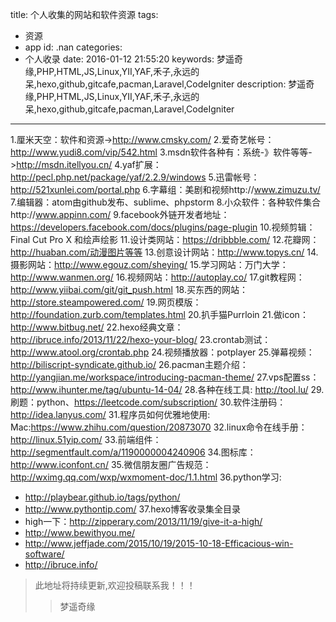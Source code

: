 title: 个人收集的网站和软件资源
tags:
  - 资源
  - app
id: .nan
categories:
  - 个人收录
date: 2016-01-12 21:55:20
keywords: 梦遥奇缘,PHP,HTML,JS,Linux,YII,YAF,禾子,永远的呆,hexo,github,gitcafe,pacman,Laravel,CodeIgniter
description: 梦遥奇缘,PHP,HTML,JS,Linux,YII,YAF,禾子,永远的呆,hexo,github,gitcafe,pacman,Laravel,CodeIgniter
---
1.厘米天空：软件和资源->http://www.cmsky.com/
2.爱奇艺帐号：http://www.yudi8.com/vip/542.html
3.msdn软件各种有：系统-》软件等等->http://msdn.itellyou.cn/
4.yaf扩展：http://pecl.php.net/package/yaf/2.2.9/windows
5.迅雷帐号：http://521xunlei.com/portal.php
6.字幕组：美剧和视频http://www.zimuzu.tv/
7.编辑器：atom由github发布、sublime、phpstorm
8.小众软件：各种软件集合http://www.appinn.com/
9.facebook外链开发者地址：https://developers.facebook.com/docs/plugins/page-plugin 
10.视频剪辑：Final Cut Pro X 和绘声绘影
11.设计类网站：https://dribbble.com/
12.花瓣网：http://huaban.com/动漫图片等等
13.创意设计网站：http://www.topys.cn/
14.摄影网站：http://www.egouz.com/sheying/
15.学习网站：万门大学：http://www.wanmen.org/
16.视频网站：http://autoplay.co/
17.git教程网：http://www.yiibai.com/git/git_push.html
18.买东西的网站：http://store.steampowered.com/
19.网页模版：http://foundation.zurb.com/templates.html
20.扒手猫Purrloin
21.做icon：http://www.bitbug.net/
22.hexo经典文章：http://ibruce.info/2013/11/22/hexo-your-blog/
23.crontab测试：  http://www.atool.org/crontab.php
24.视频播放器：potplayer
25.弹幕视频：http://biliscript-syndicate.github.io/
26.pacman主题介绍：http://yangjian.me/workspace/introducing-pacman-theme/
27.vps配置ss：http://www.ihunter.me/tag/ubuntu-14-04/
28.各种在线工具: http://tool.lu/
29.刷题：python、https://leetcode.com/subscription/
30.软件注册码：http://idea.lanyus.com/
31.程序员如何优雅地使用: Mac:https://www.zhihu.com/question/20873070
32.linux命令在线手册：http://linux.51yip.com/
33.前端组件：http://segmentfault.com/a/1190000004240906
34.图标库：http://www.iconfont.cn/
35.微信朋友圈广告规范：http://wximg.qq.com/wxp/wxmoment-doc/1.1.html
36.python学习:
+ http://playbear.github.io/tags/python/     
+ http://www.pythontip.com/
37.hexo博客收录集全目录  
+ high一下：http://zipperary.com/2013/11/19/give-it-a-high/
+ http://www.bewithyou.me/     
+ http://www.jeffjade.com/2015/10/19/2015-10-18-Efficacious-win-software/
+ http://ibruce.info/

>此地址将持续更新,欢迎投稿联系我！！！
 >>梦遥奇缘
